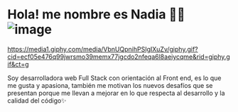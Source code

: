 # Hola! me nombre es Nadia 💁‍♀️ ![image](https://media1.giphy.com/media/VbnUQpnihPSIgIXuZv/giphy.gif?cid=ecf05e476q99jwrsmo39memx77jgcdo2nfeqa6l8aeiycqme&rid=giphy.gif&ct=g)

https://media1.giphy.com/media/VbnUQpnihPSIgIXuZv/giphy.gif?cid=ecf05e476q99jwrsmo39memx77jgcdo2nfeqa6l8aeiycqme&rid=giphy.gif&ct=g

Soy desarrolladora web Full Stack con orientación al Front end, es lo que me gusta y apasiona, también me motivan los nuevos desafíos que se presentan porque me llevan a mejorar en lo que respecta al desarrollo y la calidad del código✨
